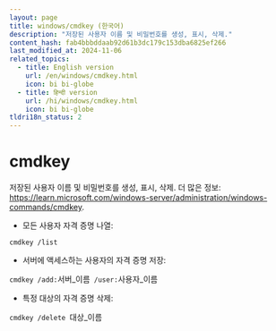 ```yaml
---
layout: page
title: windows/cmdkey (한국어)
description: "저장된 사용자 이름 및 비밀번호를 생성, 표시, 삭제."
content_hash: fab4bbbddaab92d61b3dc179c153dba6825ef266
last_modified_at: 2024-11-06
related_topics:
  - title: English version
    url: /en/windows/cmdkey.html
    icon: bi bi-globe
  - title: हिन्दी version
    url: /hi/windows/cmdkey.html
    icon: bi bi-globe
tldri18n_status: 2
---
```

# cmdkey

저장된 사용자 이름 및 비밀번호를 생성, 표시, 삭제.
더 많은 정보: <https://learn.microsoft.com/windows-server/administration/windows-commands/cmdkey>.

- 모든 사용자 자격 증명 나열:

`cmdkey /list`

- 서버에 액세스하는 사용자의 자격 증명 저장:

`cmdkey /add:`<span class="tldr-var badge badge-pill bg-dark-lm bg-white-dm text-white-lm text-dark-dm font-weight-bold">서버_이름</span>` /user:`<span class="tldr-var badge badge-pill bg-dark-lm bg-white-dm text-white-lm text-dark-dm font-weight-bold">사용자_이름</span>

- 특정 대상의 자격 증명 삭제:

`cmdkey /delete `<span class="tldr-var badge badge-pill bg-dark-lm bg-white-dm text-white-lm text-dark-dm font-weight-bold">대상_이름</span>
